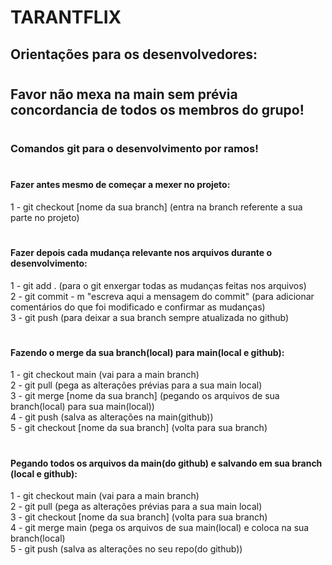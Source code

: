 # <h1>TARANTFLIX</h1>

## Orientações para os desenvolvedores:
#
## Favor não mexa na main sem prévia concordancia de todos os membros do grupo!
#
### Comandos git para o desenvolvimento por ramos!
#
#
#### Fazer antes mesmo de começar a mexer no projeto:

1 - git checkout [nome da sua branch] (entra na branch referente a sua parte no projeto) </br>
#
#
#### Fazer depois cada mudança relevante nos arquivos durante o desenvolvimento:

1 - git add . (para o git enxergar todas as mudanças feitas nos arquivos) </br>
2 - git commit - m "escreva aqui a mensagem do commit" (para adicionar comentários do que foi modificado e confirmar as mudanças) </br>
3 - git push (para deixar a sua branch sempre atualizada no github) </br>
#
#
#### Fazendo o merge da sua branch(local) para main(local e github):

1 - git checkout main (vai para a main branch)</br>
2 - git pull (pega as alterações prévias para a sua main local)</br>
3 - git merge [nome da sua branch] (pegando os arquivos de sua branch(local) para sua main(local))</br>
4 - git push (salva as alterações na main(github))</br>
5 - git checkout [nome da sua branch] (volta para sua branch)</br>
#
#
#### Pegando todos os arquivos da main(do github) e salvando em sua branch (local e github):</br>
  
1 - git checkout main (vai para a main branch)</br>
2 - git pull (pega as alterações prévias para a sua main local)</br>
3 - git checkout [nome da sua branch] (volta para sua branch)</br>
4 - git merge main (pega os arquivos de sua main(local) e coloca na sua branch(local)</br>
5 - git push (salva as alterações no seu repo(do github))</br>
#
#
